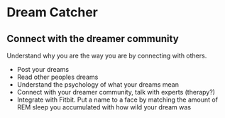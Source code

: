# Dream Catcher
## Connect with the dreamer community
Understand why you are the way you are by connecting with others. 
 - Post your dreams
 - Read other peoples dreams 
 - Understand the psychology of what your dreams mean
 - Connect with your dreamer community, talk with experts (therapy?)
 - Integrate with Fitbit. Put a name to a face by matching the amount of REM sleep you accumulated with how wild your dream was
